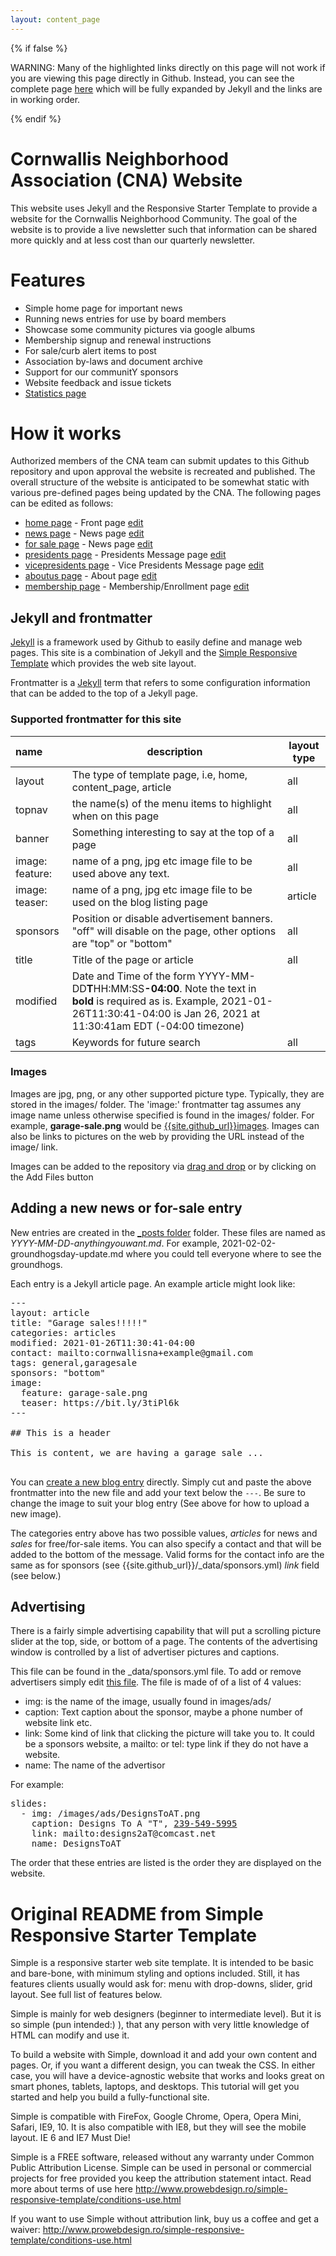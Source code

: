 ```yaml
---
layout: content_page
---
```


{% if false %}

WARNING: Many of the highlighted links directly on this page will not work if you are viewing this page directly in Github. Instead,
you can see the complete page [here](https://cornwallisna.org/README/index.html) which will be fully expanded by Jekyll and the links are in working order.

{% endif %}

# Cornwallis Neighborhood Association (CNA) Website

This website uses Jekyll and the Responsive Starter Template to provide a website for the Cornwallis Neighborhood Community.  The goal of the website is to provide a live newsletter such that information can be shared more quickly and at less cost than our quarterly newsletter.

# Features

* Simple home page for important news
* Running news entries for use by board members
* Showcase some community pictures via google albums
* Membership signup and renewal instructions
* For sale/curb alert items to post
* Association by-laws and document archive
* Support for our communitY sponsors
* Website feedback and issue tickets
* [Statistics page]({{site.baseurl}}/stats.html)

# How it works

Authorized members of the CNA team can submit updates to this Github repository and upon approval the website is recreated and published.  The overall structure of the website is anticipated to be somewhat static with various pre-defined pages being updated by the CNA.  The following pages can be edited as follows:

* [home page]({{site.github_url}}/blob/main/index.md) - Front page [edit]({{site.github_url}}/edit/main/index.md)
* [news page]({{site.github_url}}/blob/main/news.md) - News page [edit]({{site.github_url}}/edit/main/news.md)
* [for sale page]({{site.github_url}}/blob/main/sales.md) - News page [edit]({{site.github_url}}/edit/main/sales.md)
* [presidents page]({{site.github_url}}/blob/main/presidents.md) - Presidents Message page [edit]({{site.github_url}}/edit/main/presidents.md)
* [vicepresidents page]({{site.github_url}}/blob/main/vicepresidents.md) - Vice Presidents Message  page [edit]({{site.github_url}}/edit/main/vicepresidents.md)
* [aboutus page]({{site.github_url}}/blob/main/aboutus.md) - About page [edit]({{site.github_url}}/edit/main/aboutus.md)
* [membership page]({{site.github_url}}/blob/main/membership.md) - Membership/Enrollment page [edit]({{site.github_url}}/edit/main/membership.md)

## Jekyll and frontmatter

[Jekyll](https://jekyll.com) is a framework used by Github to easily define and manage web pages.  This site is a combination of Jekyll and the [Simple Responsive Template](http://www.prowebdesign.ro/simple-responsive-template/conditions-use.html) which provides the web site layout.

Frontmatter is a [Jekyll](https://jekyllrb.com/docs/front-matter/) term that refers to some configuration information that can be added to the top of a Jekyll page.

### Supported frontmatter for this site

|name | description | layout type |
|:----------|-------------|-------------|
|layout | The type of template page, i.e, home, content_page, article | all |
|topnav| the name(s) of the menu items to highlight when on this page| all |
|banner| Something interesting to say at the top of a page| all |
|image: feature: | name of a png, jpg etc image file to be used above any text.| all |
|image: teaser: | name of a png, jpg etc image file to be used on the blog listing page| article |
|sponsors| Position or disable advertisement banners.  "off" will disable on the page, other options are "top" or "bottom"| all |
|title| Title of the page or article | all |
|modified| Date and Time of the form YYYY-MM-DD<b>T</b>HH:MM:SS<b>-04:00</b>.  Note the text in <b>bold</b> is required as is.  Example, 2021-01-26T11:30:41-04:00 is Jan 26, 2021 at 11:30:41am EDT (-04:00 timezone) |
|tags| Keywords for future search| all |

### Images

Images are jpg, png, or any other supported picture type.  Typically, they are stored in the images/ folder.  The 'image:' frontmatter tag assumes any image name unless otherwise specified is found in the images/ folder.   For example, <b>garage-sale.png</b> would be [{{site.github_url}}images]({{site.github_url}}/tree/main/images).  Images can also be links to pictures on the web by providing the URL instead of the image/ link.

Images can be added to the repository via [drag and drop]({{site.github_url}}/upload/main/images) or by clicking on the Add Files button

## Adding a new news or for-sale entry

New entries are created in the [_posts folder]({{site.github_url}}/blob/main/_posts) folder.  These files are named as
*YYYY-MM-DD-anythingyouwant.md*.  For example, 2021-02-02-groundhogsday-update.md where you could tell everyone where to see the groundhogs.

Each entry is a Jekyll article page.  An example article might look like:

<pre>
---
layout: article
title: "Garage sales!!!!!"
categories: articles
modified: 2021-01-26T11:30:41-04:00
contact: mailto:cornwallisna+example@gmail.com
tags: general,garagesale
sponsors: "bottom"
image:
  feature: garage-sale.png
  teaser: https://bit.ly/3tiPl6k
---

## This is a header

This is content, we are having a garage sale ...

</pre>

You can [create a new blog entry]({{site.github_url}}/new/main/_posts) directly.  Simply cut and paste the above frontmatter into the new file and add your text below the `---`.  Be sure to change the image to suit your blog entry (See above for how to upload a new image).

The categories entry above has two possible values, *articles* for news and *sales* for free/for-sale items.  You can also specify a contact and that will be added to the bottom of the message.  Valid forms for the contact info are the same as for sponsors (see {{site.github_url}}/_data/sponsors.yml) *link* field (see below.)

## Advertising

There is a fairly simple advertising capability that will put a scrolling picture slider at the top, side, or bottom of a page.  The contents of the advertising window is controlled by a list of advertiser pictures and captions.

This file can be found in the _data/sponsors.yml file.  To add or remove advertisers simply edit [this file]({{site.github_url}}/blob/main/_data/sponsors.yml).
The file is made of of a list of 4 values:

* img: is the name of the image, usually found in images/ads/
* caption: Text caption about the sponsor, maybe a phone number of website link etc.
* link: Some kind of link that clicking the picture will take you to.  It could be a sponsors website, a mailto: or tel: type link if they do not have a website.
* name: The name of the advertisor

For example:

<pre>
slides:
  - img: /images/ads/DesignsToAT.png
    caption: Designs To A "T", <a href="tel:239-549-5995">239-549-5995</a>
    link: mailto:designs2aT@comcast.net
    name: DesignsToAT
</pre>

The order that these entries are listed is the order they are displayed on the website.

# Original README from Simple Responsive Starter Template

Simple is a responsive starter web site template. It is intended to be basic and bare-bone, with minimum styling and options included. Still, it has features clients usually would ask for: menu with drop-downs, slider, grid layout. See full list of features below.

Simple is mainly for web designers (beginner to intermediate level). But it is so simple (pun intended:) ), that any person with very little knowledge of HTML can modify and use it.

To build a website with Simple, download it and add your own content and pages. Or, if you want a different design, you can tweak the CSS. In either case, you will have a device-agnostic website that works and looks great on smart phones, tablets, laptops, and desktops. This tutorial will get you started and help you build a fully-functional site.

Simple is compatible with FireFox, Google Chrome, Opera, Opera Mini, Safari, IE9, 10. It is also compatible with IE8, but they will see the mobile layout. IE 6 and IE7 Must Die!

Simple is a FREE software, released without any warranty under Common Public Attribution License. Simple can be used in personal or commercial projects for free provided you keep the attribution statement intact. Read more about terms of use here http://www.prowebdesign.ro/simple-responsive-template/conditions-use.html

If you want to use Simple without attribution link, buy us a coffee and get a waiver: http://www.prowebdesign.ro/simple-responsive-template/conditions-use.html
